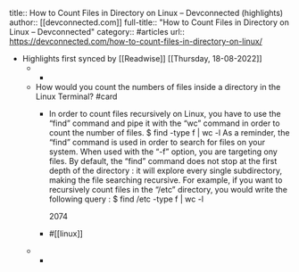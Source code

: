 title:: How to Count Files in Directory on Linux – Devconnected (highlights)
author:: [[devconnected.com]]
full-title:: "How to Count Files in Directory on Linux – Devconnected"
category:: #articles
url:: https://devconnected.com/how-to-count-files-in-directory-on-linux/

- Highlights first synced by [[Readwise]] [[Thursday, 18-08-2022]]
	- -
	- How would you count the numbers of files inside a directory in the Linux Terminal? #card
		- In order to count files recursively on Linux, you have to use the “find” command and pipe it with the “wc” command in order to count the number of files.
		  $ find <directory> -type f | wc -l
		  As a reminder, the “find” command is used in order to search for files on your system. 
		  When used with the “-f” option, you are targeting ony files. 
		  By default, the “find” command does not stop at the first depth of the directory : it will explore every single subdirectory, making the file searching recursive.
		  For example, if you want to recursively count files in the “/etc” directory, you would write the following query :
		  $ find /etc -type f | wc -l
		  
		  2074
		- #[[linux]]
	- -